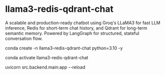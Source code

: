 # llama3-redis-qdrant-chat
A scalable and production-ready chatbot using Groq's LLaMA3 for fast LLM inference, Redis for short-term chat history, and Qdrant for long-term semantic memory. Powered by LangGraph for structured, stateful conversation flow.


conda create -n llama3-redis-qdrant-chat python=3.10 -y

conda activate llama3-redis-qdrant-chat

uvicorn src.backend.main:app --reload
